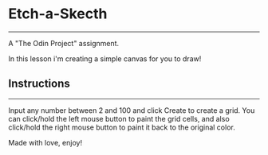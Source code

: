 # Etch-a-Skecth
<hr>
A "The Odin Project" assignment.

In this lesson i'm creating a simple canvas for you to draw!

## Instructions
<hr>
Input any number between 2 and 100 and click Create to create a grid.
You can click/hold the left mouse button to paint the grid cells, and also
click/hold the right mouse button to paint it back to the original color.

Made with love, enjoy!
